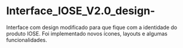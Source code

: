 # Interface_IOSE_V2.0_design-
Interface com design modificado para que fique com a identidade do produto IOSE. Foi implementado novos ícones, layouts e algumas funcionalidades.
